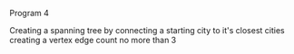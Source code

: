 Program 4

Creating a spanning tree by connecting a starting city to it's closest cities creating a vertex edge count no more than 3


